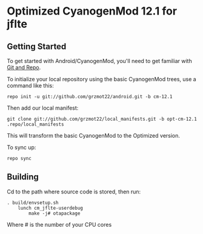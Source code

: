Optimized CyanogenMod 12.1 for jflte
===========

Getting Started
---------------

To get started with Android/CyanogenMod, you'll need to get
familiar with [Git and Repo](http://source.android.com/source/using-repo.html).

To initialize your local repository using the basic CyanogenMod trees, use a command like this:

    repo init -u git://github.com/grzmot22/android.git -b cm-12.1
    
Then add our local manifest:

    git clone git://github.com/grzmot22/local_manifests.git -b opt-cm-12.1 .repo/local_manifests
    
This will transform the basic CyanogenMod to the Optimized version.

To sync up:

    repo sync

Building
---------------

Cd to the path where source code is stored, then run:

    . build/envsetup.sh
        lunch cm_jflte-userdebug
            make -j# otapackage
            
Where # is the number of your CPU cores
